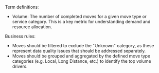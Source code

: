 Term definitions:
- Volume: The number of completed moves for a given move type or service category. This is a key metric for understanding demand and resource allocation.

Business rules:
- Moves should be filtered to exclude the "Unknown" category, as these represent data quality issues that should be addressed separately.
- Moves should be grouped and aggregated by the defined move type categories (e.g. Local, Long Distance, etc.) to identify the top volume drivers.